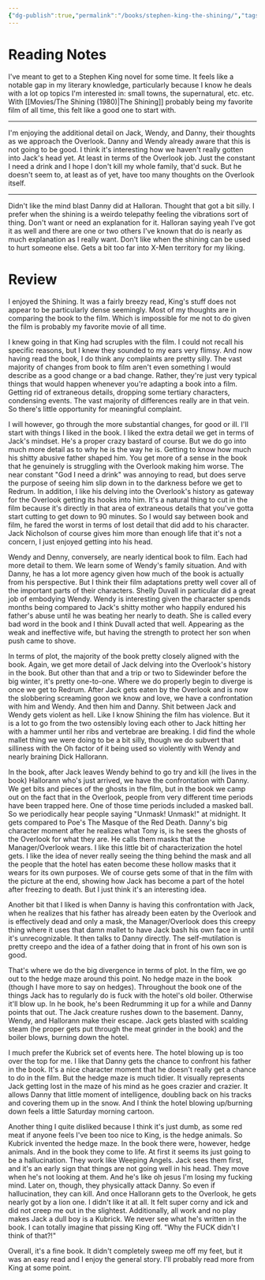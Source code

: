 ```yaml
---
{"dg-publish":true,"permalink":"/books/stephen-king-the-shining/","tags":["books"],"created":"2025-01-16","updated":"2025-02-07"}
---
```



# Reading Notes

I've meant to get to a Stephen King novel for some time. It feels like a notable gap in my literary knowledge, particularly because I know he deals with a lot op topics I'm interested in: small towns, the supernatural, etc. etc. With [[Movies/The Shining (1980)\|The Shining]] probably being my favorite film of all time, this felt like a good one to start with.

----

I'm enjoying the additional detail on Jack, Wendy, and Danny, their thoughts as we approach the Overlook. Danny and Wendy already aware that this is not going to be good. I think it's interesting how we haven't really gotten into Jack's head yet. At least in terms of the Overlook job. Just the constant I need a drink and I hope I don't kill my whole family, that'd suck. But he doesn't seem to, at least as of yet, have too many thoughts on the Overlook itself.

----

Didn't like the mind blast Danny did at Halloran. Thought that got a bit silly. I prefer when the shining is a weirdo telepathy feeling the vibrations sort of thing. Don't want or need an explanation for it. Halloran saying yeah I've got it as well and there are one or two others I've known that do is nearly as much explanation as I really want. Don't like when the shining can be used to hurt someone else. Gets a bit too far into X-Men territory for my liking.

# Review

I enjoyed the Shining. It was a fairly breezy read, King's stuff does not appear to be particularly dense seemingly. Most of my thoughts are in comparing the book to the film. Which is impossible for me not to do given the film is probably my favorite movie of all time.

I knew going in that King had scruples with the film. I could not recall his specific reasons, but I knew they sounded to my ears very flimsy. And now having read the book, I do think any complaints are pretty silly. The vast majority of changes from book to film aren't even something I would describe as a good change or a bad change. Rather, they're just very typical things that would happen whenever you're adapting a book into a film. Getting rid of extraneous details, dropping some tertiary characters, condensing events. The vast majority of differences really are in that vein. So there's little opportunity for meaningful complaint.

I will however, go through the more substantial changes, for good or ill. I'll start with things I liked in the book. I liked the extra detail we get in terms of Jack's mindset. He's a proper crazy bastard of course. But we do go into much more detail as to why he is the way he is. Getting to know how much his shitty abusive father shaped him. You get more of a sense in the book that he genuinely is struggling with the Overlook making him worse. The near constant "God I need a drink" was annoying to read, but does serve the purpose of seeing him slip down in to the darkness before we get to Redrum. In addition, I like his delving into the Overlook's history as gateway for the Overlook getting its hooks into him. It's a natural thing to cut in the film because it's directly in that area of extraneous details that you've gotta start cutting to get down to 90 minutes. So I would say between book and film, he fared the worst in terms of lost detail that did add to his character. Jack Nicholson of course gives him more than enough life that it's not a concern, I just enjoyed getting into his head.

Wendy and Denny, conversely, are nearly identical book to film. Each had more detail to them. We learn some of Wendy's family situation. And with Danny, he has a lot more agency given how much of the book is actually from his perspective. But I think their film adaptations pretty well cover all of the important parts of their characters. Shelly Duvall in particular did a great job of embodying Wendy. Wendy is interesting given the character spends months being compared to Jack's shitty mother who happily endured his father's abuse until he was beating her nearly to death. She is called every bad word in the book and I think Duvall acted that well. Appearing as the weak and ineffective wife, but having the strength to protect her son when push came to shove.

In terms of plot, the majority of the book pretty closely aligned with the book. Again, we get more detail of Jack delving into the Overlook's history in the book. But other than that and a trip or two to Sidewinder before the big winter, it's pretty one-to-one. Where we do properly begin to diverge is once we get to Redrum. After Jack gets eaten by the Overlook and is now the slobbering screaming goon we know and love, we have a confrontation with him and Wendy. And then him and Danny. Shit between Jack and Wendy gets violent as hell. Like I know Shining the film has violence. But it is a lot to go from the two ostensibly loving each other to Jack hitting her with a hammer until her ribs and vertebrae are breaking. I did find the whole mallet thing we were doing to be a bit silly, though we do subvert that silliness with the Oh factor of it being used so violently with Wendy and nearly braining Dick Hallorann.

In the book, after Jack leaves Wendy behind to go try and kill (he lives in the book) Hallorann who's just arrived, we have the confrontation with Danny. We get bits and pieces of the ghosts in the film, but in the book we camp out on the fact that in the Overlook, people from very different time periods have been trapped here. One of those time periods included a masked ball. So we periodically hear people saying "Unmask! Unmask!" at midnight. It gets compared to Poe's The Masque of the Red Death. Danny's big character moment after he realizes what Tony is, is he sees the ghosts of the Overlook for what they are. He calls them masks that the Manager/Overlook wears. I like this little bit of characterization the hotel gets. I like the idea of never really seeing the thing behind the mask and all the people that the hotel has eaten become these hollow masks that it wears for its own purposes. We of course gets some of that in the film with the picture at the end, showing how Jack has become a part of the hotel after freezing to death. But I just think it's an interesting idea.

Another bit that I liked is when Danny is having this confrontation with Jack, when he realizes that his father has already been eaten by the Overlook and is effectively dead and only a mask, the Manager/Overlook does this creepy thing where it uses that damn mallet to have Jack bash his own face in until it's unrecognizable. It then talks to Danny directly. The self-mutilation is pretty creepo and the idea of a father doing that in front of his own son is good.

That's where we do the big divergence in terms of plot. In the film, we go out to the hedge maze around this point. No hedge maze in the book (though I have more to say on hedges). Throughout the book one of the things Jack has to regularly do is fuck with the hotel's old boiler. Otherwise it'll blow up. In he book, he's been Redrumming it up for a while and Danny points that out. The Jack creature rushes down to the basement. Danny, Wendy, and Hallorann make their escape. Jack gets blasted with scalding steam (he proper gets put through the meat grinder in the book) and the boiler blows, burning down the hotel.

I much prefer the Kubrick set of events here. The hotel blowing up is too over the top for me. I like that Danny gets the chance to confront his father in the book. It's a nice character moment that he doesn't really get a chance to do in the film. But the hedge maze is much tidier. It visually represents Jack getting lost in the maze of his mind as he goes crazier and crazier. It allows Danny that little moment of intelligence, doubling back on his tracks and covering them up in the snow. And I think the hotel blowing up/burning down feels a little Saturday morning cartoon.

Another thing I quite disliked because I think it's just dumb, as some red meat if anyone feels I've been too nice to King, is the hedge animals. So Kubrick invented the hedge maze. In the book there were, however, hedge animals. And in the book they come to life. At first it seems its just going to be a hallucination. They work like Weeping Angels. Jack sees them first, and it's an early sign that things are not going well in his head. They move when he's not looking at them. And he's like oh jesus I'm losing my fucking mind. Later on, though, they physically attack Danny. So even if hallucination, they can kill. And once Hallorann gets to the Overlook, he gets nearly got by a lion one. I didn't like it at all. It felt super corny and ick and did not creep me out in the slightest. Additionally, all work and no play makes Jack a dull boy is a Kubrick. We never see what he's written in the book. I can totally imagine that pissing King off. "Why the FUCK didn't I think of that?!"

Overall, it's a fine book. It didn't completely sweep me off my feet, but it was an easy read and I enjoy the general story. I'll probably read more from King at some point.
